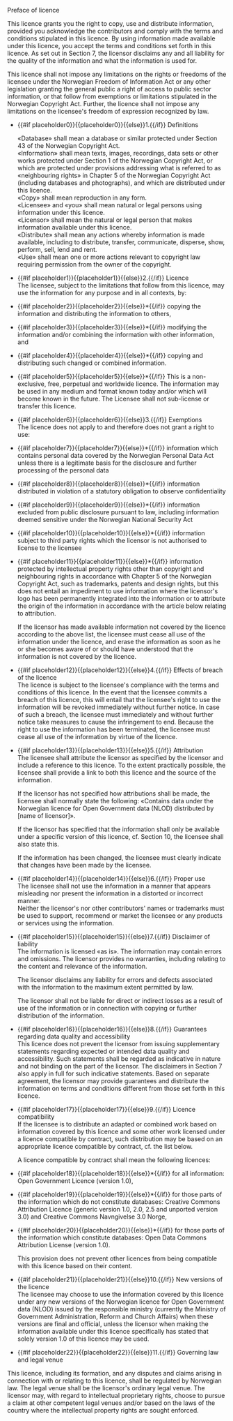Preface of licence

This licence grants you the right to copy, use and distribute information, provided you acknowledge the contributors and comply with the terms and conditions stipulated in this licence. By using information made available under this licence, you accept the terms and conditions set forth in this licence. As set out in Section 7, the licensor disclaims any and all liability for the quality of the information and what the information is used for.

This licence shall not impose any limitations on the rights or freedoms of the licensee under the Norwegian Freedom of Information Act or any other legislation granting the general public a right of access to public sector information, or that follow from exemptions or limitations stipulated in the Norwegian Copyright Act. Further, the licence shall not impose any limitations on the licensee's freedom of expression recognized by law.

* {{#if placeholder0}}{{placeholder0}}{{else}}1.{{/if}} Definitions

  «Database» shall mean a database or similar protected under Section 43 of the Norwegian Copyright Act.   
   «Information» shall mean texts, images, recordings, data sets or other works protected under Section 1 of the Norwegian Copyright Act, or which are protected under provisions addressing what is referred to as «neighbouring rights» in Chapter 5 of the Norwegian Copyright Act (including databases and photographs), and which are distributed under this licence.   
   «Copy» shall mean reproduction in any form.   
   «Licensee» and «you» shall mean natural or legal persons using information under this licence.   
   «Licensor» shall mean the natural or legal person that makes information available under this licence.   
   «Distribute» shall mean any actions whereby information is made available, including to distribute, transfer, communicate, disperse, show, perform, sell, lend and rent.   
   «Use» shall mean one or more actions relevant to copyright law requiring permission from the owner of the copyright.

* {{#if placeholder1}}{{placeholder1}}{{else}}2.{{/if}} Licence   
   The licensee, subject to the limitations that follow from this licence, may use the information for any purpose and in all contexts, by:

* {{#if placeholder2}}{{placeholder2}}{{else}}*{{/if}} copying the information and distributing the information to others,
* {{#if placeholder3}}{{placeholder3}}{{else}}*{{/if}} modifying the information and/or combining the information with other information, and
* {{#if placeholder4}}{{placeholder4}}{{else}}*{{/if}} copying and distributing such changed or combined information.
* {{#if placeholder5}}{{placeholder5}}{{else}}*{{/if}} This is a non-exclusive, free, perpetual and worldwide licence. The information may be used in any medium and format known today and/or which will become known in the future. The Licensee shall not sub-license or transfer this licence.
* {{#if placeholder6}}{{placeholder6}}{{else}}3.{{/if}} Exemptions   
   The licence does not apply to and therefore does not grant a right to use:

* {{#if placeholder7}}{{placeholder7}}{{else}}*{{/if}} information which contains personal data covered by the Norwegian Personal Data Act unless there is a legitimate basis for the disclosure and further processing of the personal data
* {{#if placeholder8}}{{placeholder8}}{{else}}*{{/if}} information distributed in violation of a statutory obligation to observe confidentiality
* {{#if placeholder9}}{{placeholder9}}{{else}}*{{/if}} information excluded from public disclosure pursuant to law, including information deemed sensitive under the Norwegian National Security Act
* {{#if placeholder10}}{{placeholder10}}{{else}}*{{/if}} information subject to third party rights which the licensor is not authorised to license to the licensee
* {{#if placeholder11}}{{placeholder11}}{{else}}*{{/if}} information protected by intellectual property rights other than copyright and neighbouring rights in accordance with Chapter 5 of the Norwegian Copyright Act, such as trademarks, patents and design rights, but this does not entail an impediment to use information where the licensor's logo has been permanently integrated into the information or to attribute the origin of the information in accordance with the article below relating to attribution.

  If the licensor has made available information not covered by the licence according to the above list, the licensee must cease all use of the information under the licence, and erase the information as soon as he or she becomes aware of or should have understood that the information is not covered by the licence.

* {{#if placeholder12}}{{placeholder12}}{{else}}4.{{/if}} Effects of breach of the licence   
   The licence is subject to the licensee's compliance with the terms and conditions of this licence. In the event that the licensee commits a breach of this licence, this will entail that the licensee's right to use the information will be revoked immediately without further notice. In case of such a breach, the licensee must immediately and without further notice take measures to cause the infringement to end. Because the right to use the information has been terminated, the licensee must cease all use of the information by virtue of the licence.
* {{#if placeholder13}}{{placeholder13}}{{else}}5.{{/if}} Attribution   
   The licensee shall attribute the licensor as specified by the licensor and include a reference to this licence. To the extent practically possible, the licensee shall provide a link to both this licence and the source of the information.

  If the licensor has not specified how attributions shall be made, the licensee shall normally state the following: «Contains data under the Norwegian licence for Open Government data (NLOD) distributed by [name of licensor]».

  If the licensor has specified that the information shall only be available under a specific version of this licence, cf. Section 10, the licensee shall also state this.

  If the information has been changed, the licensee must clearly indicate that changes have been made by the licensee.

* {{#if placeholder14}}{{placeholder14}}{{else}}6.{{/if}} Proper use   
   The licensee shall not use the information in a manner that appears misleading nor present the information in a distorted or incorrect manner.   
   Neither the licensor's nor other contributors' names or trademarks must be used to support, recommend or market the licensee or any products or services using the information.
* {{#if placeholder15}}{{placeholder15}}{{else}}7.{{/if}} Disclaimer of liability   
   The information is licensed «as is». The information may contain errors and omissions. The licensor provides no warranties, including relating to the content and relevance of the information.

  The licensor disclaims any liability for errors and defects associated with the information to the maximum extent permitted by law.

  The licensor shall not be liable for direct or indirect losses as a result of use of the information or in connection with copying or further distribution of the information.

* {{#if placeholder16}}{{placeholder16}}{{else}}8.{{/if}} Guarantees regarding data quality and accessibility   
   This licence does not prevent the licensor from issuing supplementary statements regarding expected or intended data quality and accessibility. Such statements shall be regarded as indicative in nature and not binding on the part of the licensor. The disclaimers in Section 7 also apply in full for such indicative statements. Based on separate agreement, the licensor may provide guarantees and distribute the information on terms and conditions different from those set forth in this licence.
* {{#if placeholder17}}{{placeholder17}}{{else}}9.{{/if}} Licence compatibility   
   If the licensee is to distribute an adapted or combined work based on information covered by this licence and some other work licensed under a licence compatible by contract, such distribution may be based on an appropriate licence compatible by contract, cf. the list below.

  A licence compatible by contract shall mean the following licences:

* {{#if placeholder18}}{{placeholder18}}{{else}}*{{/if}} for all information: Open Government Licence (version 1.0),
* {{#if placeholder19}}{{placeholder19}}{{else}}*{{/if}} for those parts of the information which do not constitute databases: Creative Commons Attribution Licence (generic version 1.0, 2.0, 2.5 and unported version 3.0) and Creative Commons Navngivelse 3.0 Norge,
* {{#if placeholder20}}{{placeholder20}}{{else}}*{{/if}} for those parts of the information which constitute databases: Open Data Commons Attribution License (version 1.0).

  This provision does not prevent other licences from being compatible with this licence based on their content.

* {{#if placeholder21}}{{placeholder21}}{{else}}10.{{/if}} New versions of the licence   
   The licensee may choose to use the information covered by this licence under any new versions of the Norwegian licence for Open Government data (NLOD) issued by the responsible ministry (currently the Ministry of Government Administration, Reform and Church Affairs) when these versions are final and official, unless the licensor when making the information available under this licence specifically has stated that solely version 1.0 of this licence may be used.
* {{#if placeholder22}}{{placeholder22}}{{else}}11.{{/if}} Governing law and legal venue

This licence, including its formation, and any disputes and claims arising in connection with or relating to this licence, shall be regulated by Norwegian law. The legal venue shall be the licensor's ordinary legal venue. The licensor may, with regard to intellectual proprietary rights, choose to pursue a claim at other competent legal venues and/or based on the laws of the country where the intellectual property rights are sought enforced.